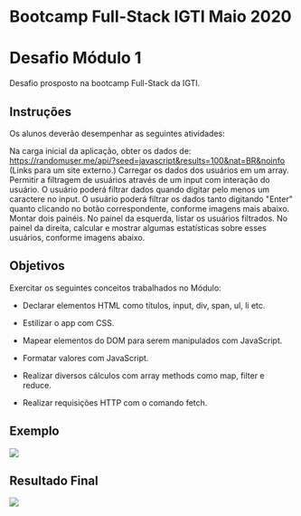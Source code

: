 # Bootcamp Full-Stack IGTI Maio 2020
# Desafio Módulo 1

Desafio prosposto na bootcamp Full-Stack da IGTI.

## Instruções
Os alunos deverão desempenhar as seguintes atividades:

Na carga inicial da aplicação, obter os dados de: https://randomuser.me/api/?seed=javascript&results=100&nat=BR&noinfo (Links para um site externo.)
Carregar os dados dos usuários em um array.
Permitir a filtragem de usuários através de um input com interação do usuário.
O usuário poderá filtrar dados quando digitar pelo menos um caractere no input.
O usuário poderá filtrar os dados tanto digitando "Enter" quanto clicando no botão correspondente, conforme imagens mais abaixo.
Montar dois painéis.
No painel da esquerda, listar os usuários filtrados.
No painel da direita, calcular e mostrar algumas estatísticas sobre esses usuários, conforme imagens abaixo.

## Objetivos
Exercitar os seguintes conceitos trabalhados no Módulo:

 - Declarar elementos HTML como títulos, input, div, span, ul, li etc.

 - Estilizar o app com CSS.

 - Mapear elementos do DOM para serem manipulados com JavaScript.

 - Formatar valores com JavaScript.

 - Realizar diversos cálculos com array methods como map, filter e reduce.

 - Realizar requisições HTTP com o comando fetch.
## Exemplo

![](./assets/img/Image12-55.jpg)


## Resultado Final

![](./assets/img/Desafio1.gif)

